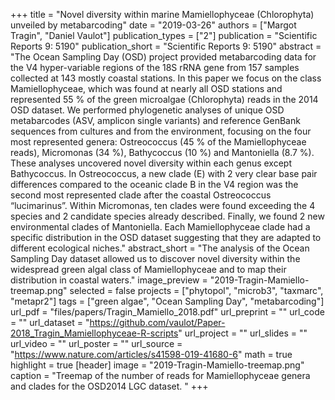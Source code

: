 +++
title = "Novel diversity within marine Mamiellophyceae (Chlorophyta) unveiled by metabarcoding"
date = "2019-03-26"
authors = ["Margot Tragin", "Daniel Vaulot"]
publication_types = ["2"]
publication = "Scientific Reports 9: 5190"
publication_short = "Scientific Reports 9: 5190"
abstract = "The Ocean Sampling Day (OSD) project provided metabarcoding data for the V4 hyper-variable regions of the 18S rRNA gene from 157 samples collected at 143  mostly coastal stations. In this paper we focus on the class Mamiellophyceae, which was found at nearly all OSD stations and represented 55 % of the green microalgae (Chlorophyta) reads in the 2014 OSD dataset. We performed phylogenetic analyses of unique OSD metabarcodes (ASV, amplicon single variants) and reference GenBank sequences from cultures and from the environment, focusing on the four most represented genera: Ostreococcus (45 % of the Mamiellophyceae reads), Micromonas (34 %), Bathycoccus (10 %) and Mantoniella (8.7 %). These analyses uncovered novel diversity within each genus except Bathycoccus. In Ostreococcus, a new clade (E) with 2 very clear base pair differences compared to the oceanic clade B in the V4 region was the second most represented clade after the coastal Ostreococcus “lucimarinus”. Within Micromonas, ten clades were found exceeding the 4 species and 2 candidate species already described. Finally, we found 2 new environmental clades of Mantoniella. Each Mamiellophyceae clade had a specific distribution in the OSD dataset suggesting that they are adapted to different ecological niches."
abstract_short = "The analysis of the Ocean Sampling Day dataset allowed us to discover novel diversity within the widespread green algal class of Mamiellophyceae and to map their distribution in coastal waters."
image_preview = "2019-Tragin-Mamiello-treemap.png"
selected = false
projects = ["phytopol", "microb3", "taxmarc", "metapr2"]
tags = ["green algae", "Ocean Sampling Day", "metabarcoding"]
url_pdf = "files/papers/Tragin_Mamiello_2018.pdf"
url_preprint = ""
url_code = ""
url_dataset = "https://github.com/vaulot/Paper-2018_Tragin_Mamiellophyceae-R-scripts"
url_project = ""
url_slides = ""
url_video = ""
url_poster = ""
url_source = "https://www.nature.com/articles/s41598-019-41680-6"
math = true
highlight = true
[header]
image = "2019-Tragin-Mamiello-treemap.png"
caption = "Treemap of the number of reads for Mamiellophyceae genera and clades for the OSD2014 LGC dataset. "
+++
